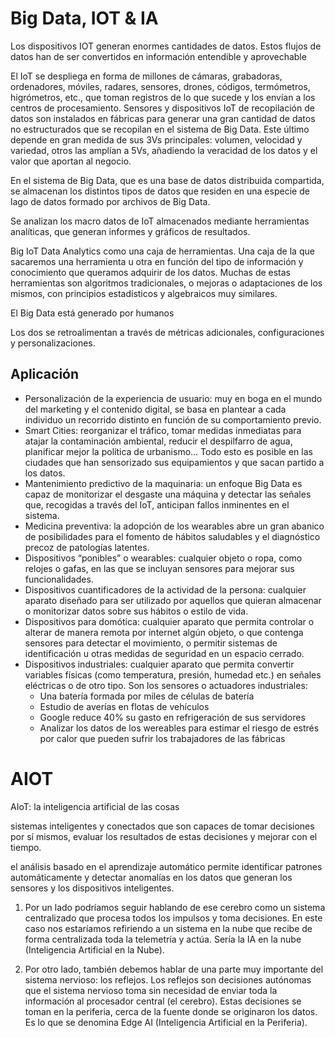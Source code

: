 # Big Data, IOT & IA

Los dispositivos IOT generan enormes cantidades de datos. Estos flujos de datos han de ser convertidos en información entendible y aprovechable

El IoT se despliega en forma de millones de cámaras, grabadoras, ordenadores, móviles, radares, sensores, drones, códigos, termómetros, higrómetros, etc., que toman registros de lo que sucede y los envían a los centros de procesamiento.
Sensores y dispositivos IoT de recopilación de datos son instalados en fábricas para generar una gran cantidad de datos no estructurados que se recopilan en el sistema de Big Data. Este último depende en gran medida de sus 3Vs principales: volumen, velocidad y variedad, otros las amplían a 5Vs, añadiendo la veracidad de los datos y el valor que aportan al negocio.

En el sistema de Big Data, que es una base de datos distribuida compartida, se almacenan los distintos tipos de datos que residen en una especie de lago de datos formado por archivos de Big Data.

Se analizan los macro datos de IoT almacenados mediante herramientas analíticas, que generan informes y gráficos de resultados.

Big IoT Data Analytics como una caja de herramientas. Una caja de la que sacaremos una herramienta u otra en función del tipo de información y conocimiento que queramos adquirir de los datos. Muchas de estas herramientas son algoritmos tradicionales, o mejoras o adaptaciones de los mismos, con principios estadísticos y algebraicos muy similares. 


El Big Data está generado por humanos

Los dos se retroalimentan a través de métricas adicionales, configuraciones y personalizaciones.

## Aplicación 

* Personalización de la experiencia de usuario: muy en boga en el mundo del marketing y el contenido digital, se basa en plantear a cada individuo un recorrido distinto en función de su comportamiento previo.
* Smart Cities: reorganizar el tráfico, tomar medidas inmediatas para atajar la contaminación ambiental, reducir el despilfarro de agua, planificar mejor la política de urbanismo… Todo esto es posible en las ciudades que han sensorizado sus equipamientos y que sacan partido a los datos.
* Mantenimiento predictivo de la maquinaria: un enfoque Big Data es capaz de monitorizar el desgaste una máquina y detectar las señales que, recogidas a través del IoT, anticipan fallos inminentes en el sistema.
* Medicina preventiva: la adopción de los wearables abre un gran abanico de posibilidades para el fomento de hábitos saludables y el diagnóstico precoz de patologías latentes.
* Dispositivos “ponibles” o wearables: cualquier objeto o ropa, como relojes o gafas, en las que se incluyan sensores para mejorar sus funcionalidades.
* Dispositivos cuantificadores de la actividad de la persona: cualquier aparato diseñado para ser utilizado por aquellos que quieran almacenar o monitorizar datos sobre sus hábitos o estilo de vida.
* Dispositivos para domótica: cualquier aparato que permita controlar o alterar de manera remota por internet algún objeto, o que contenga sensores para detectar el movimiento, o permitir sistemas de identificación u otras medidas de seguridad en un espacio cerrado.
* Dispositivos industriales: cualquier aparato que permita convertir variables físicas (como temperatura, presión, humedad etc.) en señales eléctricas o de otro tipo. Son los sensores o actuadores industriales:
    * Una batería formada por miles de células de batería
    * Estudio de averías en flotas de vehículos 
    * Google reduce 40% su gasto en refrigeración de sus servidores
    * Analizar los datos de los wereables para estimar el riesgo de estrés por calor que pueden sufrir los trabajadores de las fábricas


# AIOT

AIoT: la inteligencia artificial de las cosas

sistemas inteligentes y conectados que son capaces de tomar decisiones por sí mismos, evaluar los resultados de estas decisiones y mejorar con el tiempo.

el análisis basado en el aprendizaje automático permite identificar patrones automáticamente y detectar anomalías en los datos que generan los sensores y los dispositivos inteligentes.

1. Por un lado podríamos seguir hablando de ese cerebro como un sistema centralizado que procesa todos los impulsos y toma decisiones. En este caso nos estaríamos refiriendo a un sistema en la nube que recibe de forma centralizada toda la telemetría y actúa. Sería la IA en la nube (Inteligencia Artificial en la Nube).

2. Por otro lado, también debemos hablar de una parte muy importante del sistema nervioso: los reflejos. Los reflejos son decisiones autónomas que el sistema nervioso toma sin necesidad de enviar toda la información al procesador central (el cerebro). Estas decisiones se toman en la periferia, cerca de la fuente donde se originaron los datos. Es lo que se denomina Edge AI (Inteligencia Artificial en la Periferia).

